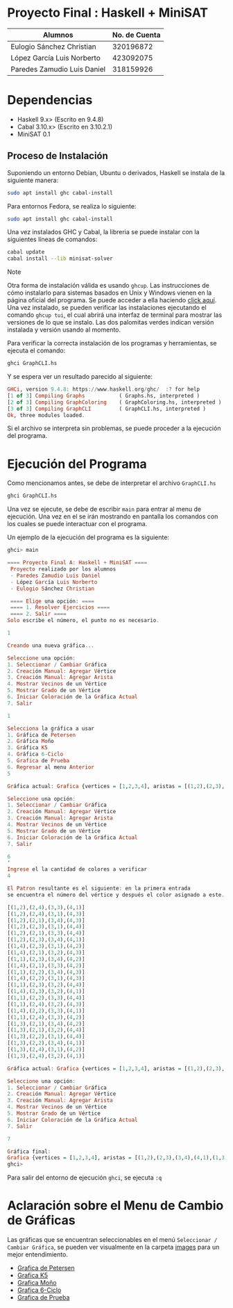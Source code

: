 # Proyecto Final : Haskell + MiniSAT

| Alumnos                     | No. de Cuenta |
| --------------------------- | ------------- |
| Eulogio Sánchez Christian   | 320196872     |
| López García Luis Norberto  | 423092075     |
| Paredes Zamudio Luis Daniel | 318159926     |

# Dependencias

- Haskell 9.x> (Escrito en 9.4.8)
- Cabal 3.10.x> (Escrito en 3.10.2.1)
- MiniSAT 0.1

## Proceso de Instalación

Suponiendo un entorno Debian, Ubuntu o derivados, Haskell se instala de la siguiente manera:

```bash
sudo apt install ghc cabal-install
```

Para entornos Fedora, se realiza lo siguiente:

```bash
sudo apt install ghc cabal-install
```

Una vez instalados GHC y Cabal, la libreria se puede instalar con la siguientes líneas de comandos:

```bash
cabal update
cabal install --lib minisat-solver
```

> [!NOTE]
> Otra forma de instalación válida es usando `ghcup`. Las instrucciones de cómo instalarlo para
> sistemas basados en Unix y Windows vienen en la página oficial del programa. Se puede acceder 
> a ella haciendo [click aquí](https:www.haskell.org/ghcup/).
> Una vez instalado, se pueden verificar las instalaciones ejecutando el comando `ghcup tui`,
> el cual abrirá una interfaz de terminal para mostrar las versiones de lo que se instalo.
> Las dos palomitas verdes indican versión instalada y versión usando al momento.

Para verificar la correcta instalación de los programas y herramientas, se ejecuta el comando:

```bash
ghci GraphCLI.hs
```

Y se espera ver un resultado parecido al siguiente:

```haskell
GHCi, version 9.4.8: https://www.haskell.org/ghc/  :? for help
[1 of 3] Compiling Graphs           ( Graphs.hs, interpreted )
[2 of 3] Compiling GraphColoring    ( GraphColoring.hs, interpreted )
[3 of 3] Compiling GraphCLI         ( GraphCLI.hs, interpreted )
Ok, three modules loaded.
```

Si el archivo se interpreta sin problemas, se puede proceder a la ejecución del programa.

# Ejecución del Programa

Como mencionamos antes, se debe de interpretar el archivo `GraphCLI.hs`

```bash
ghci GraphCLI.hs
```

Una vez se ejecute, se debe de escribir `main` para entrar al menu de ejecución. Una vez
en el se irán mostrando en pantalla los comandos con los cuales se puede interactuar con el programa.

Un ejemplo de la ejecución del programa es la siguiente:

```haskell
ghci> main

==== Proyecto Final A: Haskell + MiniSAT ====
 Proyecto realizado por los alumnos
 - Paredes Zamudio Luis Daniel
 - López García Luis Norberto
 - Eulogio Sánchez Christian

 ==== Elige una opción: ====
 ==== 1. Resolver Ejercicios ====
 ==== 2. Salir ====
Solo escribe el número, el punto no es necesario.

1

Creando una nueva gráfica...

Seleccione una opción:
1. Seleccionar / Cambiar Gráfica
2. Creación Manual: Agregar Vértice
3. Creación Manual: Agregar Arista
4. Mostrar Vecinos de un Vértice
5. Mostrar Grado de un Vértice
6. Iniciar Coloración de la Gráfica Actual
7. Salir

1

Selecciona la gráfica a usar
1. Gráfica de Petersen
2. Gráfica Moño
3. Gráfica K5
4. Gráfica 6-Ciclo
5. Grafica de Prueba
6. Regresar al menu Anterior
5

Gráfica actual: Grafica {vertices = [1,2,3,4], aristas = [(1,2),(2,3),(3,4),(4,1),(1,3)]}

Seleccione una opción:
1. Seleccionar / Cambiar Gráfica
2. Creación Manual: Agregar Vértice
3. Creación Manual: Agregar Arista
4. Mostrar Vecinos de un Vértice
5. Mostrar Grado de un Vértice
6. Iniciar Coloración de la Gráfica Actual
7. Salir

6
'
Ingrese el la cantidad de colores a verificar
4

El Patron resultante es el siguiente: en la primera entrada
se encuentra el número del vértice y después el color asignado a este.

[(1,2),(2,4),(3,3),(4,1)]
[(1,2),(2,4),(3,1),(4,3)]
[(1,2),(2,1),(3,4),(4,3)]
[(1,2),(2,3),(3,1),(4,4)]
[(1,2),(2,1),(3,3),(4,4)]
[(1,2),(2,3),(3,4),(4,1)]
[(1,4),(2,3),(3,1),(4,2)]
[(1,4),(2,1),(3,2),(4,3)]
[(1,1),(2,3),(3,4),(4,2)]
[(1,4),(2,1),(3,3),(4,2)]
[(1,1),(2,2),(3,4),(4,3)]
[(1,4),(2,2),(3,1),(4,3)]
[(1,1),(2,3),(3,2),(4,4)]
[(1,4),(2,3),(3,2),(4,1)]
[(1,1),(2,2),(3,3),(4,4)]
[(1,1),(2,4),(3,2),(4,3)]
[(1,4),(2,2),(3,3),(4,1)]
[(1,1),(2,4),(3,3),(4,2)]
[(1,3),(2,1),(3,4),(4,2)]
[(1,3),(2,1),(3,2),(4,4)]
[(1,3),(2,2),(3,1),(4,4)]
[(1,3),(2,2),(3,4),(4,1)]
[(1,3),(2,4),(3,1),(4,2)]
[(1,3),(2,4),(3,2),(4,1)]

Gráfica actual: Grafica {vertices = [1,2,3,4], aristas = [(1,2),(2,3),(3,4),(4,1),(1,3)]}

Seleccione una opción:
1. Seleccionar / Cambiar Gráfica
2. Creación Manual: Agregar Vértice
3. Creación Manual: Agregar Arista
4. Mostrar Vecinos de un Vértice
5. Mostrar Grado de un Vértice
6. Iniciar Coloración de la Gráfica Actual
7. Salir

7

Gráfica final:
Grafica {vertices = [1,2,3,4], aristas = [(1,2),(2,3),(3,4),(4,1),(1,3)]}
ghci>
```

Para salir del entorno de ejecución `ghci`, se ejecuta `:q`

# Aclaración sobre el Menu de Cambio de Gráficas

Las gráficas que se encuentran seleccionables en el menú `Seleccionar / Cambiar Gráfica`, se pueden
ver visualmente en la carpeta [images](images/) para un mejor entendimiento.

- [Grafica de Petersen](images/graficaPetersen.png)
- [Grafica K5](images/graficaK5.png)
- [Grafica Moño](images/graficaMono.png)
- [Grafica 6-Ciclo](images/graficaCiclo6.png)
- [Grafica de Prueba](images/graficaPrueba.png)
